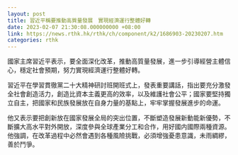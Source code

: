 ```yaml
---
layout: post
title: 習近平稱要推動高質量發展　實現經濟運行整體好轉
date: 2023-02-07 21:30:08.000000000 +08:00
link: https://news.rthk.hk/rthk/ch/component/k2/1686903-20230207.htm
categories: rthk
---
```


國家主席習近平表示，要全面深化改革，推動高質量發展，進一步引導經營主體信心，穩定社會預期，努力實現經濟運行整體好轉。

習近平在學習貫徹黨二十大精神研討班開班式上，發表重要講話，指出要充分激發全社會創造活力，創造比資本主義更高的效率，以及維護社會公平；國家要堅持獨立自主，把國家和民族發展放在自身力量的基點上，牢牢掌握發展進步的命運。

他又表示要把創新放在國家發展全局的突出位置，不斷塑造發展新動能新優勢，不斷擴大高水平對外開放，深度參與全球產業分工和合作，用好國内國際兩種資源。他強調，在改革過程中必然會遇到各種風險挑戰，必須增強憂患意識，未雨綢繆，善於鬥爭。

